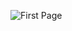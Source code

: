 ![First Page](https://github.com/Purvesh0810/first_page.github.io/assets/144791443/23931f04-d67c-429a-969e-5290792efa7a)
